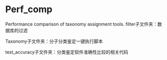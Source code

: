 # Perf_comp
Performance comparison of taxonomy assignment tools.
filter子文件夹：数据库的过滤

Taxonomy子文件夹：分子分类鉴定一键执行脚本

test_accuracy子文件夹：分类鉴定软件准确性比较的相关代码
